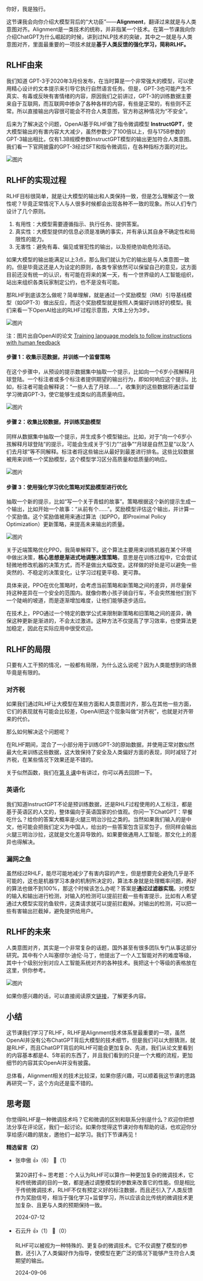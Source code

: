 你好，我是独行。

这节课我会向你介绍大模型背后的“大功臣”——**Alignment**，翻译过来就是与人类意图对齐。Alignment是一类技术的统称，并非指某一个技术。在第一节课我向你介绍ChatGPT为什么崛起的时候，讲到过NLP技术的突破，其中之一就是与人类意图对齐，里面最重要的一项技术就是**基于人类反馈的强化学习，简称RLHF。**

## RLHF由来

我们知道 GPT-3于2020年3月份发布，在当时算是一个非常强大的模型，可以使用精心设计的文本提示来引导它执行自然语言任务。但是，GPT-3也可能产生不真实、有毒或反映有害情绪的内容，原因我们之前讲过，GPT-3的训练数据主要来自于互联网，而互联网中掺杂了各种各样的内容，有些是正常的，有些则不正常。所以直接输出内容很可能会不符合人类意图，官方称这种情况为“不安全”。

后来为了解决这个问题，OpenAI基于RLHF做了指令微调模型 **InstructGPT**，使大模型输出的有害内容大大减少，虽然参数少了100倍以上，但与175B参数的GPT-3输出相比，仅有1.3B规模参数InstructGPT模型的输出更加符合人类意图。我们看一下官网披露的GPT-3经过SFT和指令微调后，在各种指标方面的对比。

![图片](https://static001.geekbang.org/resource/image/65/54/65b1793e767d82f6ac40a5d752bc9254.png?wh=1596x992 "图片来自官网")

## RLHF的实现过程

RLHF目标很简单，就是让大模型的输出和人类保持一致，但是怎么理解这个一致性呢？毕竟正常情况下人与人很多时候都会出现各种不一致的现象。所以人们专门设计了几个原则。

1. 有用性：大模型需要遵循指示、执行任务、提供答案。
2. 真实性：大模型提供的信息必须是准确的事实，并有承认其自身不确定性和局限性的能力。
3. 无害性：避免有毒、偏见或冒犯性的输出，以及拒绝协助危险活动。

如果大模型的输出能满足以上3点，那么我们就认为它的输出是与人类意图一致的。但是毕竟这还是人为设定的原则，各类专家依然可以保留自己的意见，这方面目前还没有统一的认识，有可能在将来的某一天，有一个世界级的人工智能组织，站出来组织各类玩家制定公约，也不是没有可能。

那RLHF到底该怎么做呢？简单理解，就是通过一个奖励模型（RM）引导基线模型（如GPT-3）做出反应，而这个奖励模型就是按照人类偏好训练好的模型。我们来看一下OpenAI给出的RLHF过程示意图，大体上分为3步。

![图片](https://static001.geekbang.org/resource/image/01/3e/0136d5e1173d0f2bd6089511dyy40d3e.png?wh=1140x677)

注：图片出自OpenAI的论文 [Training language models to follow instructions with human feedback](https://arxiv.org/pdf/2203.02155)

#### 步骤 1：收集示范数据，并训练一个监督策略

在这个步骤中，从预设的提示数据集中抽取一个提示，比如向一个6岁小孩解释月球登陆。一个标注者或多个标注者提供期望的输出行为，即如何响应这个提示。比如，标注者可能会解释说：“一些人去了月球……”，收集到的这些数据将通过监督学习微调GPT-3，使它能够生成类似的高质量响应。

![图片](https://static001.geekbang.org/resource/image/f9/42/f9ec909b3cea6a2d85a943f737e70b42.png?wh=1400x1046)

#### 步骤 2：收集比较数据，并训练奖励模型

同样从数据集中抽取一个提示，并生成多个模型输出。比如，对于“向一个6岁小孩解释月球登陆”的提示，可能会生成关于“引力”“战争”“月球是自然卫星”以及“人们去月球”等不同解释。标注者将这些输出从最好到最差进行排名。这些比较数据被用来训练一个奖励模型，这个模型学习区分高质量和低质量的响应。

![图片](https://static001.geekbang.org/resource/image/eb/c9/ebfb6133ed07dcfab7fcf62399f261c9.png?wh=2080x1571)

#### 步骤 3：使用强化学习优化策略对奖励模型进行优化

抽取一个新的提示，比如“写一个关于青蛙的故事”。策略根据这个新的提示生成一个输出，比如开始一个故事：“从前有个……”。奖励模型评估这个输出，并计算一个奖励值。这个奖励值被用来通过算法（如PPO，即Proximal Policy Optimization）更新策略，来提高未来输出的质量。

![图片](https://static001.geekbang.org/resource/image/31/4b/31053d38c8b81df39bff7yy6d6fe094b.png?wh=1973x1682)

关于近端策略优化PPO，我简单解释下。这个算法主要用来训练机器在某个环境中做出决策，**核心思想是渐进式地调整决策策略**，意思是在训练过程中，它会尝试轻微地修改机器的决策方式，而不是做出大幅改变。这样做的好处是可以避免一些突然的、不稳定的决策变化，让学习过程更平稳、更可靠。

具体来说，PPO在优化策略时，会考虑当前策略和新策略之间的差异，并尽量保持这种差异在一个安全的范围内。就像你教小孩子骑自行车，不会突然推他们到下一个陡峭的坡道，而是逐渐增加难度，让他们能够逐步适应。

在技术上，PPO通过一个特定的数学公式来限制新策略和旧策略之间的差异，确保这种更新是渐进的，不会太过激进。这种方法不仅提高了学习效率，也使算法更加稳定，因此在实际应用中很受欢迎。

## RLHF的局限

只要有人工干预的情况，一般都有局限，为什么这么说呢？因为人类能想到的场景毕竟是有限的。

### 对齐税

如果我们通过RLHF让大模型在某些方面和人类意图对齐，那么在其他一些方面，它们的表现就有可能会比较差，OpenAI把这个现象叫做“对齐税”，也就是对齐带来的代价。

那么如何解决这个问题呢？

在RLHF期间，混合了一小部分用于训练GPT-3的原始数据，并使用正常对数似然最大化来训练这些数据，这大致保持了安全及人类偏好方面的表现，同时减轻了对齐税，在某些情况下效果还是不错的。

关于似然函数，我们在[第 8 课](https://time.geekbang.org/column/article/783348)中有讲过，你可以再去回顾一下。

### 英语化

我们知道InstructGPT不论是预训练数据，还是RHLF过程使用的人工标注，都是基于英语区的人文的，整体偏向于英语国家的价值观。你问一下ChatGPT：早餐吃什么？给你的答案大概率是火腿三明治沙拉之类的。当然如果我们输入的是中文，他可能会把我们定义为中国人，给出的一些答案包含豆浆包子，但同样会输出火腿三明治沙拉，这就是文化差异导致的。如果要做通用人工智能，那文化上的差异也得解决。

### 漏网之鱼

虽然经过RHLF，能尽可能地减少了有害内容的产生，但是想要完全避免几乎是不可能的，这也是机器学习本身的机制所决定的，算法本身就是处理概率问题，再好的算法也做不到100%，那这个时候该怎么办呢？答案是**通过过滤器实现**。对模型的输入和输出进行检测，对输入的检测可以提前拦截一些有害提示，比如有人希望通过大模型实现钓鱼软件，这类请求就可以提前拦截掉。对输出的检测，可以把一些有害输出拦截掉，避免提供给用户。

## RLHF的未来

人类意图对齐，其实是一个非常复杂的话题，国外甚至有很多团队专门从事这部分研究。其中有个人叫塞缪尔·迪伦·马丁，他提出了一个人工智能对齐的难度等级，其中十个级别分别对应人工智能系统对齐的各种技术。我把这十个等级的表格放在这里，供你参考。

![图片](https://static001.geekbang.org/resource/image/ef/d3/ef1b5d72b4068b9244bd6fee4b5db8d3.jpg?wh=2202x3520)

如果你感兴趣的话，可以直接阅读原文[链接](https://www.alignmentforum.org/posts/EjgfreeibTXRx9Ham/ten-levels-of-ai-alignment-difficulty)，了解更多内容。

## 小结

这节课我们学习了RLHF，RLHF是Alignment技术体系里最重要的一项，虽然OpenAI并没有公布ChatGPT背后大模型的技术细节，但是我们可以大胆猜测，就是RLHF，而且ChatGPT背后的RLHF可能会更加复杂、先进，我们从论文里看到的内容基本都是4、5年前的东西了，并且我们看到的只是一个大概的流程，更加细节的内容其实OpenAI并没有披露。

总体看，Alignment相关的技术比较深，如果你感兴趣，可以顺着我这节课的思路再研究一下，这个方向还是蛮不错的。

## 思考题

你觉得RLHF是一种微调技术吗？它和微调的区别和联系分别是什么？欢迎你把想法分享在评论区，我们一起讨论。如果你觉得这节课对你有帮助的话，也欢迎你分享给感兴趣的朋友，邀他们一起学习。我们下节课再见！
<div><strong>精选留言（2）</strong></div><ul>
<li><span>张申傲</span> 👍（6） 💬（1）<p>第20讲打卡~
思考题：个人认为RLHF可以算作一种更加复杂的微调技术，它和传统微调的目的一致，都是通过调整模型的参数来改善它的性能。但是相比于传统微调技术，RLHF不仅有预定义好的标注数据，而且还引入了人类反馈作为奖励信号，相当于强化学习+监督学习，所以应该会比传统的微调技术更加复杂、且更与人类的预期保持一致。</p>2024-07-12</li><br/><li><span>石云升</span> 👍（1） 💬（0）<p>RLHF可以被视为一种特殊的、更复杂的微调技术。它不仅调整了模型的参数，还引入了人类偏好作为指导，使模型在更广泛的情况下能够产生符合人类期望的输出。</p>2024-09-06</li><br/>
</ul>